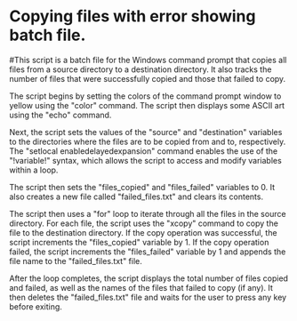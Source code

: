 # Copying files with error showing batch file.

#This script is a batch file for the Windows command prompt that copies all files from a source directory to a destination directory. It also tracks the number of files that were successfully copied and those that failed to copy.

The script begins by setting the colors of the command prompt window to yellow using the "color" command. The script then displays some ASCII art using the "echo" command.

Next, the script sets the values of the "source" and "destination" variables to the directories where the files are to be copied from and to, respectively. The "setlocal enabledelayedexpansion" command enables the use of the "!variable!" syntax, which allows the script to access and modify variables within a loop.

The script then sets the "files_copied" and "files_failed" variables to 0. It also creates a new file called "failed_files.txt" and clears its contents.

The script then uses a "for" loop to iterate through all the files in the source directory. For each file, the script uses the "xcopy" command to copy the file to the destination directory. If the copy operation was successful, the script increments the "files_copied" variable by 1. If the copy operation failed, the script increments the "files_failed" variable by 1 and appends the file name to the "failed_files.txt" file.

After the loop completes, the script displays the total number of files copied and failed, as well as the names of the files that failed to copy (if any). It then deletes the "failed_files.txt" file and waits for the user to press any key before exiting.
